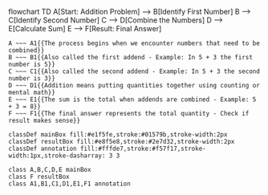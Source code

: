 flowchart TD
    A[Start: Addition Problem] --> B[Identify First Number]
    B --> C[Identify Second Number] 
    C --> D[Combine the Numbers]
    D --> E[Calculate Sum]
    E --> F[Result: Final Answer]
    
    A ~~~ A1{{The process begins when we encounter numbers that need to be combined}}
    B ~~~ B1{{Also called the first addend - Example: In 5 + 3 the first number is 5}}
    C ~~~ C1{{Also called the second addend - Example: In 5 + 3 the second number is 3}}
    D ~~~ D1{{Addition means putting quantities together using counting or mental math}}
    E ~~~ E1{{The sum is the total when addends are combined - Example: 5 + 3 = 8}}
    F ~~~ F1{{The final answer represents the total quantity - Check if result makes sense}}
    
    classDef mainBox fill:#e1f5fe,stroke:#01579b,stroke-width:2px
    classDef resultBox fill:#e8f5e8,stroke:#2e7d32,stroke-width:2px
    classDef annotation fill:#fffde7,stroke:#f57f17,stroke-width:1px,stroke-dasharray: 3 3
    
    class A,B,C,D,E mainBox
    class F resultBox
    class A1,B1,C1,D1,E1,F1 annotation
